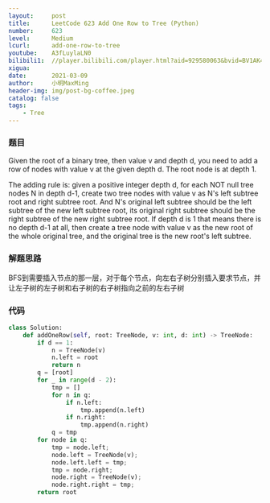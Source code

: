 ```yaml
---
layout:     post
title:      LeetCode 623 Add One Row to Tree (Python)
number:     623
level:      Medium
lcurl:      add-one-row-to-tree
youtube:    A3fLuylaLN0
bilibili1:  //player.bilibili.com/player.html?aid=929580063&bvid=BV1AK4y1U7ud&cid=308063464&page=1
xigua:      
date:       2021-03-09
author:     小明MaxMing
header-img: img/post-bg-coffee.jpeg
catalog: false
tags:
    - Tree
---
```


### 题目

Given the root of a binary tree, then value v and depth d, you need to add a row of nodes with value v at the given depth d. The root node is at depth 1.

The adding rule is: given a positive integer depth d, for each NOT null tree nodes N in depth d-1, create two tree nodes with value v as N's left subtree root and right subtree root. And N's original left subtree should be the left subtree of the new left subtree root, its original right subtree should be the right subtree of the new right subtree root. If depth d is 1 that means there is no depth d-1 at all, then create a tree node with value v as the new root of the whole original tree, and the original tree is the new root's left subtree.

### 解题思路

BFS到需要插入节点的那一层，对于每个节点，向左右子树分别插入要求节点，并让左子树的左子树和右子树的右子树指向之前的左右子树

### 代码
```python
class Solution:
    def addOneRow(self, root: TreeNode, v: int, d: int) -> TreeNode:
        if d == 1:
            n = TreeNode(v)
            n.left = root
            return n
        q = [root]
        for _ in range(d - 2):
            tmp = []
            for n in q:
                if n.left:
                    tmp.append(n.left)
                if n.right:
                    tmp.append(n.right)
            q = tmp
        for node in q:
            tmp = node.left;
            node.left = TreeNode(v);
            node.left.left = tmp;
            tmp = node.right;
            node.right = TreeNode(v);
            node.right.right = tmp;
        return root
```
